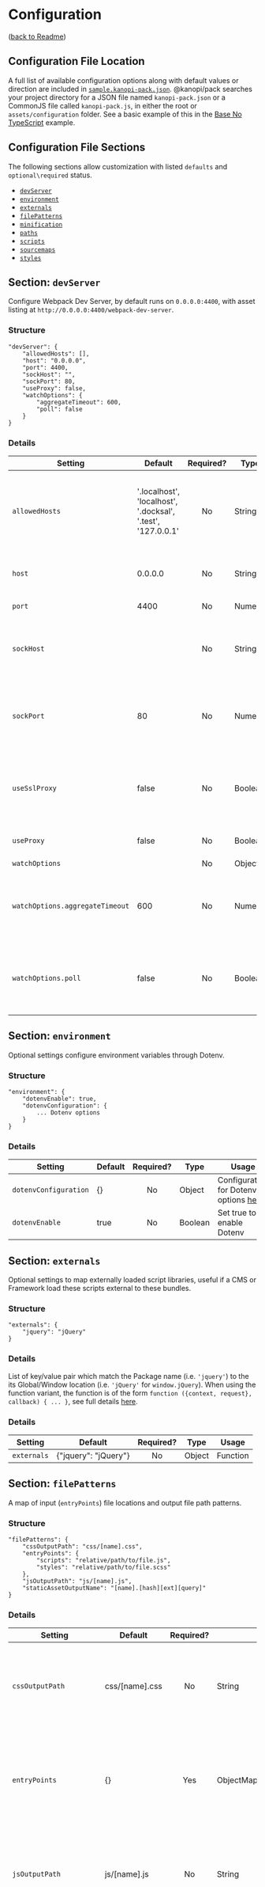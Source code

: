 # Configuration

([back to Readme](../Readme.md))

## Configuration File Location

A full list of available configuration options along with default values or direction are included in [`sample.kanopi-pack.json`](../examples/sample.kanopi-pack.json). @kanopi/pack searches your project directory for a JSON file named `kanopi-pack.json` or a CommonJS file called `kanopi-pack.js`, in either the root or `assets/configuration` folder. See a basic example of this in the [Base No TypeScript](../examples/base-no-typescript/) example.

## Configuration File Sections

The following sections allow customization with listed `defaults` and `optional\required` status.

* [`devServer`](#section-devserver)
* [`environment`](#section-environment)
* [`externals`](#section-externals)
* [`filePatterns`](#section-filepatterns)
* [`minification`](#section-minification)
* [`paths`](#section-paths)
* [`scripts`](#section-scripts)
* [`sourcemaps`](#section-sourcemaps)
* [`styles`](#section-styles)

## Section: `devServer`
Configure Webpack Dev Server, by default runs on `0.0.0.0:4400`, with asset listing at `http://0.0.0.0:4400/webpack-dev-server`.

### Structure

    "devServer": {
        "allowedHosts": [],
        "host": "0.0.0.0",
        "port": 4400,
        "sockHost": "",
        "sockPort": 80,
        "useProxy": false,
        "watchOptions": {
            "aggregateTimeout": 600,
            "poll": false
        }
    }


### Details

| Setting | Default | Required? | Type | Usage |
|---------|---------|:---------:|------|-------|
| `allowedHosts` | '.localhost', 'localhost', '.docksal', '.test', '127.0.0.1' | No | String[] | Add additional host names/IP(s) to the default list to access the server |
| `host` | 0.0.0.0 | No | String | Host Name/IP(s) of the server |
| `port` | 4400 | No | Numeric | Port of the server |
| `sockHost` |  | No | String | Proxy Host Name/IP(s), sets publicPath of server assets |
| `sockPort` | 80 | No | Numeric | Proxy Host Port, set to 443 for SSL, only active if `useProxy` is enabled |
| `useSslProxy` | false | No | Boolean | Set true to enable SSL for the proxy, only active if `useProxy` is enabled |
| `useProxy` | false | No | Boolean | Set true to enable the proxy |
| `watchOptions` |  | No | Object | - |
| `watchOptions.aggregateTimeout` | 600 | No | Numeric | Wait time (debounce) after a file change to process bundle changes |
| `watchOptions.poll` | false | No | Boolean | Set true to enable file system pooling, required for use in containers |

## Section: `environment` 
Optional settings configure environment variables through Dotenv.

### Structure 

    "environment": {
        "dotenvEnable": true,
        "dotenvConfiguration": {
            ... Dotenv options
        }
    }


### Details

| Setting | Default | Required? | Type | Usage |
|---------|---------|:---------:|------|-------|
| `dotenvConfiguration` | {} | No | Object | Configuration for Dotenv, options [here](https://github.com/mrsteele/dotenv-webpack#properties) |
| `dotenvEnable` | true | No | Boolean | Set true to enable Dotenv |


## Section: `externals` 
Optional settings to map externally loaded script libraries, useful if a CMS or Framework load these scripts external to these bundles.

### Structure 

    "externals": {
        "jquery": "jQuery"
    }


### Details

List of key/value pair which match the Package name (i.e. `'jquery'`) to the its Global/Window location (i.e. `'jQuery'` for `window.jQuery`). When using the function variant, the function is of the form `function ({context, request}, callback) { ... }`, see full details [here](https://webpack.js.org/configuration/externals/#function).

### Details

| Setting | Default | Required? | Type | Usage |
|---------|---------|:---------:|------|-------|
| `externals` | {"jquery": "jQuery"} | No | Object | Function | Direct list or function which returns a set of key/value pairs of import name to global/window variable name. |



## <a name="file-patterns">Section</a>: `filePatterns` 
A map of input (`entryPoints`) file locations and output file path patterns.

### Structure 

    "filePatterns": {
        "cssOutputPath": "css/[name].css",
        "entryPoints": {
            "scripts": "relative/path/to/file.js",
            "styles": "relative/path/to/file.scss"
        },
        "jsOutputPath": "js/[name].js",
        "staticAssetOutputName": "[name].[hash][ext][query]"
    }


### Details

| Setting | Default | Required? | Type | Usage |
|---------|---------|:---------:|------|-------|
| `cssOutputPath` | css/[name].css | No | String | Output path for CSS files, accepts tokens like `[name]` and `[hash]` |
| `entryPoints` | {} | Yes | ObjectMap[Name:FilePath] |  Map of `[name]` tokens to the entry file path; the project fails/exits if this is empty |
| `jsOutputPath` | js/[name].js | No | String | Output path for CSS files, accepts tokens like `[name]` and `[hash]` |
| `staticAssetOutputName` | [name].[hash][ext][query] | No | String | Output name for static files (like Fonts and Images), accepts tokens like `[name]`, `[ext]` (contains the preceding .) and `[hash]`. Static files retain their relative path to the `src` directory so paths are consistent in the `dist` folder. |

## Section: `minification` 
Configure minification of assets using Terser.

### Structure 

    "minification": {
        "enable": true,
        "options": {
            "terserOptions": {
                "mangle": true,
               ... other Terser options ...
            }
        },
    }


### Details

| Setting | Default | Required? | Type | Usage |
|---------|---------|:---------:|------|-------|
| `enable` | true | No | Boolean | Enable/disable minification of assets |
| `options` | {} | No | Object |  Use the `terserOptions` sub-key for Terser options, outlined [here](https://github.com/terser/terser#minify-options) |


## Section: `paths` 
Settings for the asset structure, by default, all source assets are in the `assets/src` folder and all distribution assets are in the `assets/dist` folder, relative to the package/project root.

### Structure 

    "paths": {
        "aliases": {
            "@": "./path/to/source_files/"
        },
        "assetsRelativeToRoot": "assets"
    }


### Details

| Setting | Default | Required? | Type | Usage |
|---------|---------|-----------|------|-------|
| `aliases` | { '@': './assets/src/'} | No | Object | List of string/symbol aliases to source folders; helps manage import/path references |
| `assetsRelativeToRoot` | assets | No | String | Containing folder for all assets, relative to the package/project root |


## Section: `scripts` 
JavaScript and TypeScript related configuration.

### Structure 

    "scripts": {
        "additionalResolveExtensions": "",
        "additionalTypescriptFileTypes": [],
        "esLintAutoFix": true,
        "esLintDisable": false,
        "esLintFileTypes": "js,jsx,ts,tsx",
        "useJsxSyntax": false
    }


### Details

| Setting | Default | Required? | Type | Usage |
|---------|---------|:---------:|------|-------|
| `additionalResolveExtensions` |  | No | String | Additional extensions which can be automatically use in JS import statements, added to .js, .ts, and .json. If Jsx is enabled, .jsx and .tsx are also enabled. |
| `additionalTypescriptFileTypes` |  | No | String | Additional file types containing TypeScript, other than .ts |
| `esLintAutoFix` | true | No | Boolean | Enable to auto-fix source files on lint |
| `esLintDisable` | false | No | Boolean | Enable to disable ESLint through Webpack |
| `esLintFileTypes` | js,jsx,ts,tsx | No | String | Comma-delimited list of linted file extensions (no dot); overrides default |
| `useJsxSyntax` | false | No | Boolean | Enable to process JSX/TSX files through Babel |

## Section: `sourceMaps` 
Production/distribution setting only, determines if these builds contain source maps. By default, this is disabled, and should be for most circumstances.

### Structure 

    "sourceMaps": false


## Section: `styles` 
Style configuration options, especially related to StyleLint. By default, it uses the `stylelint-config-property-sort-order-smacss` order (Order package is installed) and a number of sensible rules common at Kanopi. Due to the default, configuration options are set relative to this modules path, and if you plan to install and extend a different rule set, configure `styleLintConfigBaseDir` to the package/project root directory. When extending, know that StyleLint uses CSS syntax only, by default, so you must add `"customSyntax": "postcss-scss"` to your custom configuration. Additionally, to ignore file globs, you must set a `.stylelintignore` in the package/project root directory.

### Structure 

    "styles": {
        "devHeadSelectorInsertBefore": undefined,
        "postCssCustomizePluginOrder": undefined,
        "scssIncludes": [],
        "styleLintAutoFix": true,
        "styleLintConfigBaseDir": null,
        "styleLintConfigFile": null,
        "styleLintIgnorePath": null,
        "useSass": true
    }


### Details

| Setting | Default | Required? | Type | Usage |
|---------|---------|:---------:|------|-------|
| `devHeadSelectorInsertBefore` | undefined | No | String | Specify a valid CSS selector in the document `head`, Dev Styles are inserted before it if present, or the bottom of the `head` tag when undefined or invalid  |
| `postCssCustomizePluginOrder` | undefined | No | String|Object[] | Set of PostCSS plugin names or object with the Plugin Name and Options |
| `scssIncludes` | [] | No | String[] | Set of SCSS files injected into each SCSS capable entry point |
| `styleLintAutoFix` | true | No | Boolean | When enabled, automatically fix source files according to StyleLint rules |
| `styleLintConfigBaseDir` | node_modules/@kanopi/pack | No | String | Relative path for StyleLint configuration options |
| `styleLintConfigFile` | node_modules/@kanopi/pack/configuration/tools/stylelint.config.js | No | String | Relative path for StyleLint configuration file |
| `styleLintIgnorePath` | node_modules/@kanopi/pack/configuration/tools/.stylelintignore | No | String | Relative path for a StyleLint ignore file |
| `useSass` | true | No | Boolean | When enabled, SASS styles are compiled |

### Available PostCSS Plugins

The following plugins are added by default, in the following order: 

- [postcss-import-ext-glob](https://github.com/dimitrinicolas/postcss-import-ext-glob)
- [postcss-import](https://github.com/postcss/postcss-import)
- [postcss-mixins](https://github.com/postcss/postcss-mixins)
- [postcss-custom-selectors](https://github.com/csstools/postcss-plugins/tree/main/plugins/postcss-custom-selectors)
- [postcss-nested](https://github.com/postcss/postcss-nested)
- [postcss-custom-media](https://github.com/csstools/postcss-plugins/tree/main/plugins/postcss-custom-media)
- [postcss-preset-env](https://github.com/csstools/postcss-plugins/tree/main/plugin-packs/postcss-preset-env)

#### Overriding PostCSS plugins

In order to use a different set of PostCSS plugins OR add options to existing plugins, you can set the `styles.postCssCustomizePluginOrder` property. The following example keeps all of the available plugins in order, adding options to `postcss-import` and keeps the autoprefixer for grid enabled.

```
    "styles": {
        "postCssCustomizePluginOrder": [
          'postcss-import-ext-glob',
          [
            'postcss-import',
            {
              ... options
            }
          ],
          'postcss-mixins',
          'postcss-custom-selectors',
          'postcss-nested',
          'postcss-custom-media',
          [
            'postcss-preset-env',
            {
              autoprefixer: { 'grid': 'autoplace' }
            }
          ]
        ]
    }
```
